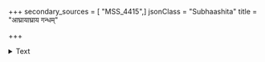 +++
secondary_sources = [ "MSS_4415",]
jsonClass = "Subhaashita"
title = "आघ्रायाघ्राय गन्धम्"

+++

<details><summary>Text</summary>

आघ्रायाघ्राय गन्धं विकृतमुखपुटो दर्शयन् दन्तपङ्क्तिं धावन्नुन्मुक्तनादो मुहुरपि रभसाकृष्टया पृष्ठलग्नः।  
गर्दभ्याः पादघातद्विगुणितसुरतप्रीतिराकृष्टशिश्नो वेगादारुह्यमुह्यन्नवतरति खरः खण्डितेच्छश्चिराय॥
</details>
